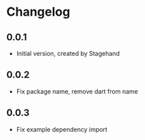 # Changelog

## 0.0.1

- Initial version, created by Stagehand

## 0.0.2

- Fix package name, remove dart from name

## 0.0.3

- Fix example dependency import